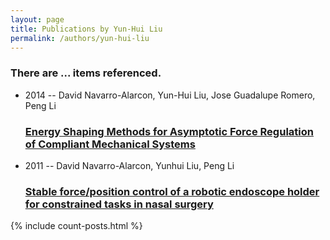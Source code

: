 ```yaml
---
layout: page
title: Publications by Yun-Hui Liu
permalink: /authors/yun-hui-liu
---
```


<h3 id="number-posts">There are ... items referenced.</h3>
<ul class="post-list">
<li><span class='post-meta'>2014 -- David Navarro-Alarcon, Yun-Hui Liu, Jose Guadalupe Romero, Peng Li</span><h3><a class='post-link' href="{{ site.baseurl }}/energy-shaping-methods-for-asymptotic-force-regulation-of-compliant-mechanical-systems">Energy Shaping Methods for Asymptotic Force Regulation of Compliant Mechanical Systems</a></h3></li>
<li><span class='post-meta'>2011 -- David Navarro-Alarcon, Yunhui Liu, Peng Li</span><h3><a class='post-link' href="{{ site.baseurl }}/stable-force-position-control-of-a-robotic-endoscope-holder-for-constrained-tasks-in-nasal-surgery">Stable force/position control of a robotic endoscope holder for constrained tasks in nasal surgery</a></h3></li>

</ul>
{% include count-posts.html %}
